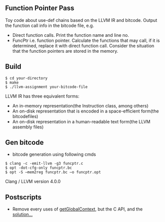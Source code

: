 ## Function Pointer Pass

Toy code about use-def chains based on the LLVM IR and bitcode. Output the function call info in the bitcode file, e.g.
- Direct function calls. Print the function name and line no.
- FuncPtr i.e. function pointer. Calculate the functions that may call, if it is determined, replace it with direct function call. Consider the situation that the function pointers are stored in the memory.

## Build

```
$ cd your-directory
$ make
$ ./llvm-assignment your-bitcode-file
```

LLVM IR has three equivalent forms:
- An in-memory representation(the Instruction class, among others)
- An on-disk representation that is encoded in a space-efficient form(the bitcodefiles)
- An on-disk representation in a human-readable text form(the LLVM assembly files)


## Gen bitcode
- bitcode generation using following cmds
```
$ clang -c -emit-llvm -g3 funcptr.c
$ opt -dot-cfg-only funcptr.bc
$ opt -S –mem2reg funcptr.bc –o funcptr.opt
```
Clang / LLVM version 4.0.0

## Postscripts
- Remove every uses of [getGlobalContext](https://reviews.llvm.org/rL266379), but the C API, and the [solution...](https://reviews.llvm.org/D19094)
